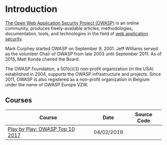 # Introduction
[The Open Web Application Security Project (OWASP)](https://en.wikipedia.org/wiki/OWASP) is an online community, produces freely-available articles, methodologies, documentation, tools, and technologies in the field of [web application security](https://en.wikipedia.org/wiki/Web_application_security).

Mark Curphey started OWASP on September 9, 2001. Jeff Williams served as the volunteer Chair of OWASP from late 2003 until September 2011. As of 2015, Matt Konda chaired the Board.

The OWASP Foundation, a 501(c)(3) non-profit organization (in the USA) established in 2004, supports the OWASP infrastructure and projects. Since 2011, OWASP is also registered as a non-profit organization in Belgium under the name of OWASP Europe VZW.

## Courses
| Course                                                                                                                                         | Date               | Source Code                                                                                         |
| ----------------------------------------------------------------------------------------------------------------------------------------------- | ------------------- | --------------------------------------------------------------------------------------------------- |
| [Play by Play: OWASP Top 10 2017](/other/owasp-play-by-play-owasp-top-ten-2017.md)| 04/02/2019 | |
